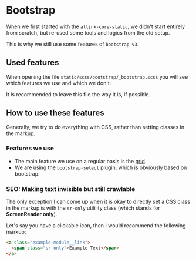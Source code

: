 # Bootstrap

When we first started with the `allink-core-static`, we didn't start entirely from scratch, but re-used some tools and logics from the old setup.

This is why we still use some features of `bootstrap v3`.

## Used features

When opening the file `static/scss/bootstrap/_bootstrap.scss` you will see which features we use and which we don't.

It is recommended to leave this file the way it is, if possible.

## How to use these features

Generally, we try to do everything with CSS, rather than setting classes in the markup.

### Features we use

- The main feature we use on a regular basis is the [grid](grid.md).
- We are using the `bootstrap-select` plugin, which is obviously based on bootstrap.

### SEO: Making text invisible but still crawlable

The only exception I can come up when it is okay to directly set a CSS class in the markup is with the `sr-only` utilility class (which stands for <strong>ScreenReader only</strong>).

Let's say you have a clickable icon, then I would recommend the following markup:

```HTML
<a class="example-module__link">
  <span class="sr-only">Example Text</span>
</a>
```

